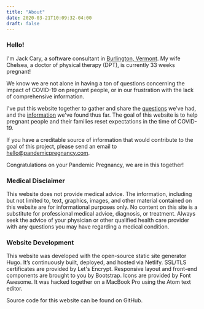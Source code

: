```yaml
---
title: "About"
date: 2020-03-21T10:09:32-04:00
draft: false
---
```


### Hello!
I'm Jack Cary, a software consultant in [Burlington, Vermont](https://en.wikipedia.org/wiki/Burlington,_Vermont).  My wife Chelsea, a doctor of physical therapy (DPT), is currently 33 weeks pregnant!

We know we are not alone in having a ton of questions concerning the impact of COVID-19 on pregnant people, or in our frustration with the lack of comprehensive information.

I've put this website together to gather and share the [questions](/) we've had, and the [information](/resources/) we've found thus far.  The goal of this website is to help pregnant people and their families reset expectations in the time of COVID-19.

If you have a creditable source of information that would contribute to the goal of this project, please send an email to <a class="" href="mailto:hello@pandemicpregnancy.com">hello@pandemicpregnancy.com</a>.

Congratulations on your Pandemic Pregnancy, we are in this together!

<p class="mb-5"></p>

### Medical Disclaimer
This website does not provide medical advice. The information, including but not limited to, text, graphics, images, and other material contained on this website are for informational purposes only. No content on this site is a substitute for professional medical advice, diagnosis, or treatment. Always seek the advice of your physician or other qualified health care provider with any questions you may have regarding a medical condition.

<p class="mb-5"></p>

### Website Development
This website was developed with the open-source static site generator Hugo. It’s continuously built, deployed, and hosted via Netlify. SSL/TLS certificates are provided by Let's Encrypt. Responsive layout and front-end components are brought to you by Bootstrap. Icons are provided by Font Awesome. It was hacked together on a MacBook Pro using the Atom text editor.

Source code for this website can be found on GitHub.

<p class="mb-5"></p>